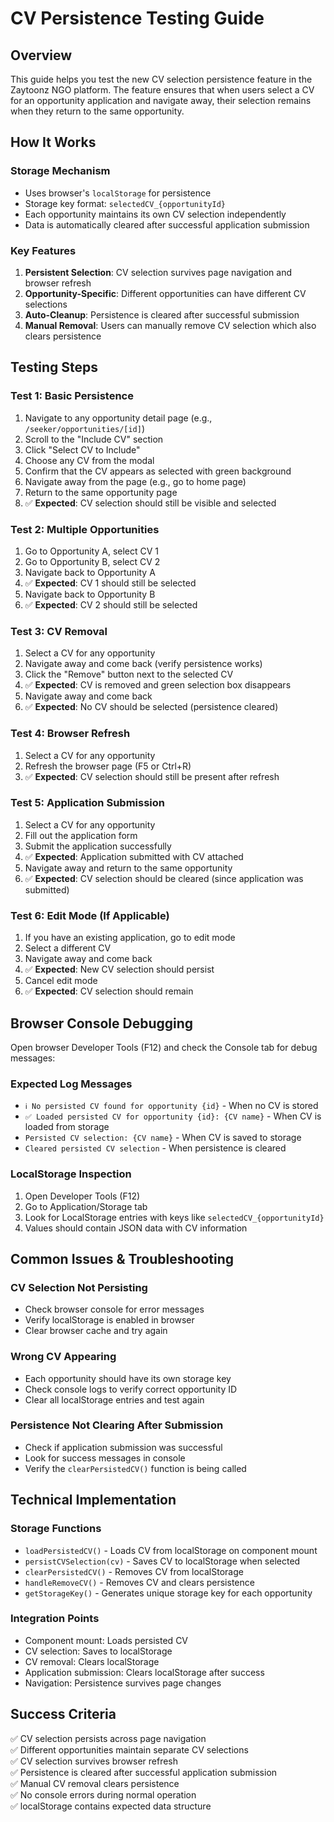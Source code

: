 # CV Persistence Testing Guide

## Overview
This guide helps you test the new CV selection persistence feature in the Zaytoonz NGO platform. The feature ensures that when users select a CV for an opportunity application and navigate away, their selection remains when they return to the same opportunity.

## How It Works

### Storage Mechanism
- Uses browser's `localStorage` for persistence
- Storage key format: `selectedCV_{opportunityId}`
- Each opportunity maintains its own CV selection independently
- Data is automatically cleared after successful application submission

### Key Features
1. **Persistent Selection**: CV selection survives page navigation and browser refresh
2. **Opportunity-Specific**: Different opportunities can have different CV selections
3. **Auto-Cleanup**: Persistence is cleared after successful submission
4. **Manual Removal**: Users can manually remove CV selection which also clears persistence

## Testing Steps

### Test 1: Basic Persistence
1. Navigate to any opportunity detail page (e.g., `/seeker/opportunities/[id]`)
2. Scroll to the "Include CV" section
3. Click "Select CV to Include"
4. Choose any CV from the modal
5. Confirm that the CV appears as selected with green background
6. Navigate away from the page (e.g., go to home page)
7. Return to the same opportunity page
8. ✅ **Expected**: CV selection should still be visible and selected

### Test 2: Multiple Opportunities
1. Go to Opportunity A, select CV 1
2. Go to Opportunity B, select CV 2
3. Navigate back to Opportunity A
4. ✅ **Expected**: CV 1 should still be selected
5. Navigate back to Opportunity B
6. ✅ **Expected**: CV 2 should still be selected

### Test 3: CV Removal
1. Select a CV for any opportunity
2. Navigate away and come back (verify persistence works)
3. Click the "Remove" button next to the selected CV
4. ✅ **Expected**: CV is removed and green selection box disappears
5. Navigate away and come back
6. ✅ **Expected**: No CV should be selected (persistence cleared)

### Test 4: Browser Refresh
1. Select a CV for any opportunity
2. Refresh the browser page (F5 or Ctrl+R)
3. ✅ **Expected**: CV selection should still be present after refresh

### Test 5: Application Submission
1. Select a CV for any opportunity
2. Fill out the application form
3. Submit the application successfully
4. ✅ **Expected**: Application submitted with CV attached
5. Navigate away and return to the same opportunity
6. ✅ **Expected**: CV selection should be cleared (since application was submitted)

### Test 6: Edit Mode (If Applicable)
1. If you have an existing application, go to edit mode
2. Select a different CV
3. Navigate away and come back
4. ✅ **Expected**: New CV selection should persist
5. Cancel edit mode
6. ✅ **Expected**: CV selection should remain

## Browser Console Debugging

Open browser Developer Tools (F12) and check the Console tab for debug messages:

### Expected Log Messages
- `ℹ️ No persisted CV found for opportunity {id}` - When no CV is stored
- `✅ Loaded persisted CV for opportunity {id}: {CV name}` - When CV is loaded from storage
- `Persisted CV selection: {CV name}` - When CV is saved to storage
- `Cleared persisted CV selection` - When persistence is cleared

### LocalStorage Inspection
1. Open Developer Tools (F12)
2. Go to Application/Storage tab
3. Look for LocalStorage entries with keys like `selectedCV_{opportunityId}`
4. Values should contain JSON data with CV information

## Common Issues & Troubleshooting

### CV Selection Not Persisting
- Check browser console for error messages
- Verify localStorage is enabled in browser
- Clear browser cache and try again

### Wrong CV Appearing
- Each opportunity should have its own storage key
- Check console logs to verify correct opportunity ID
- Clear all localStorage entries and test again

### Persistence Not Clearing After Submission
- Check if application submission was successful
- Look for success messages in console
- Verify the `clearPersistedCV()` function is being called

## Technical Implementation

### Storage Functions
- `loadPersistedCV()` - Loads CV from localStorage on component mount
- `persistCVSelection(cv)` - Saves CV to localStorage when selected
- `clearPersistedCV()` - Removes CV from localStorage
- `handleRemoveCV()` - Removes CV and clears persistence
- `getStorageKey()` - Generates unique storage key for each opportunity

### Integration Points
- Component mount: Loads persisted CV
- CV selection: Saves to localStorage
- CV removal: Clears localStorage
- Application submission: Clears localStorage after success
- Navigation: Persistence survives page changes

## Success Criteria
✅ CV selection persists across page navigation  
✅ Different opportunities maintain separate CV selections  
✅ CV selection survives browser refresh  
✅ Persistence is cleared after successful application submission  
✅ Manual CV removal clears persistence  
✅ No console errors during normal operation  
✅ localStorage contains expected data structure 